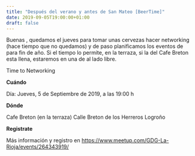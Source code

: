 ```yaml
---
title: "Después del verano y antes de San Mateo [BeerTime]"
date: 2019-09-05T19:00:00+01:00
draft: false
---
```


Buenas , quedamos el jueves para tomar unas cervezas hacer networking (hace tiempo que no quedamos) y de paso planificamos los eventos de para fin de año.
Si el tiempo lo permite, en la terraza, si la del Cafe Breton esta llena, estaremos en una de al lado libre.

<!--more-->
Time to Networking

__Cuándo__

Día: Jueves, 5  de Septiembre de 2019, a las 19:00 h

__Dónde__

Cafe Breton (en la terraza)
Calle Breton de los Herreros
Logroño

__Registrate__

Más información y registro en https://www.meetup.com/GDG-La-Rioja/events/264343919/
